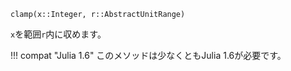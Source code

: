 ```
clamp(x::Integer, r::AbstractUnitRange)
```

`x`を範囲`r`内に収めます。

!!! compat "Julia 1.6"
    このメソッドは少なくともJulia 1.6が必要です。

